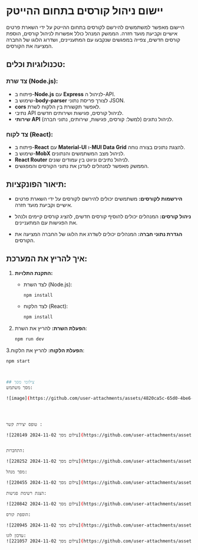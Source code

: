 # יישום ניהול קורסים בתחום ההייטק

היישום מאפשר למשתמשים להירשם לקורסים בתחום ההייטק על ידי השארת פרטים אישיים וקביעת מועד חזרה. הממשק המנהל כולל אפשרות לניהול קורסים, הוספת קורסים חדשים, צפייה במפגשים שנקבעו עם המתעניינים, ושדרוג הלוגו של החברה המציעה את הקורסים.

## טכנולוגיות וכלים:

### צד שרת (Node.js):
- פיתוח ב-**Node.js** עם **Express** לניהול ה-API.
- שימוש ב-**body-parser** לצורך פריסת נתוני JSON.
- **cors** לאפשר תקשורת בין הלקוח לשרת.
- נתיבי API לניהול קורסים, פגישות ושירותים חדשים.
- **שירותי API** לניהול נתונים (למשל: קורסים, פגישות, שירותים, נתוני חברה).
  
### צד לקוח (React):
- פיתוח ב-**React** עם **Material-UI** ו-**MUI Data Grid** להצגת נתונים בצורה נוחה.
- שימוש ב-**MobX** לניהול מצב המשתמשים והנתונים.
- **React Router** לניהול נתיבים וניווט בין עמודים שונים.
- הממשק מאפשר למנהלים לעדכן את נתוני הקורסים והמפגשים.

## תיאור הפונקציות:

- **הירשמות לקורסים:** 
  משתמשים יכולים להירשם לקורסים על ידי השארת פרטים אישיים וקביעת מועד חזרה.
  
- **ניהול קורסים:**
  המנהלים יכולים להוסיף קורסים חדשים, להציג קורסים קיימים ולנהל את הפגישות עם המתעניינים.
  
- **הגדרת נתוני חברה:** 
  המנהלים יכולים לשדרג את הלוגו של החברה המציעה את הקורסים.

## איך להריץ את המערכת:

1. **התקנת התלויות:**
   - לצד השרת (Node.js):
     ```bash
     npm install
     ```
   - לצד הלקוח (React):
     ```bash
     npm install
     ```

2. **הפעלת השרת:**
   להריץ את השרת:
   ```bash
   npm run dev

3.**הפעלת הלקוח:**
להריץ את הלקוח: 
  ```bash
npm start



## צילומי מסך
מסך משתמש:

![image](https://github.com/user-attachments/assets/4820ca5c-65d0-4be6-ba7d-44d75b995c82)




טופס יצירת קשר :

![צילום מסך 2024-11-02 220149](https://github.com/user-attachments/assets/cbaf7944-34ac-474e-aaf8-26a55bd9745c)


התחברות:

![צילום מסך 2024-11-02 220252](https://github.com/user-attachments/assets/5a88b434-d659-4155-8571-31636858afa8)

מסך מנהל:

![צילום מסך 2024-11-02 220455](https://github.com/user-attachments/assets/90fd6152-9201-4aaf-bce2-bc137be41019)

הצגת רשימת פגישות:

![צילום מסך 2024-11-02 220842](https://github.com/user-attachments/assets/e81f5b5f-db78-48ca-98d3-f2028a86ddba)

הוספת קורס:

![צילום מסך 2024-11-02 220945](https://github.com/user-attachments/assets/2d995d2f-b9ce-477b-8841-b0509115a039)

עדכון לוגו:
![צילום מסך 2024-11-02 221057](https://github.com/user-attachments/assets/dab06226-803b-488b-a780-19145c73c11f)








